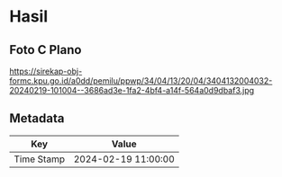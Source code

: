 # Hasil

## Foto C Plano

https://sirekap-obj-formc.kpu.go.id/a0dd/pemilu/ppwp/34/04/13/20/04/3404132004032-20240219-101004--3686ad3e-1fa2-4bf4-a14f-564a0d9dbaf3.jpg


## Metadata

| Key        | Value               |
| ---------- | ------------------- |
| Time Stamp | 2024-02-19 11:00:00 |



